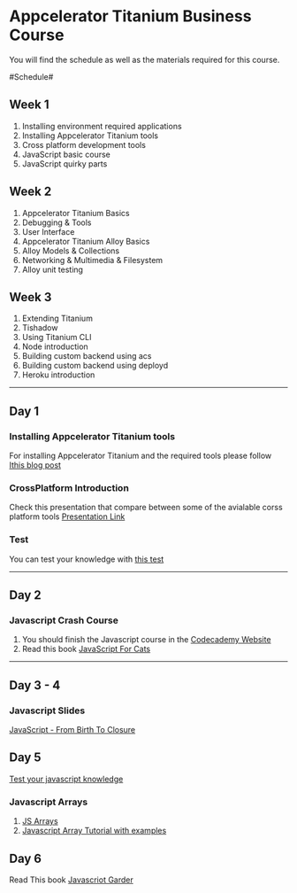 Appcelerator Titanium Business Course
=====================================

You will find the schedule as well as the materials required for this course.

#Schedule#

## Week 1 ##
1. Installing environment required applications
2. Installing Appcelerator Titanium tools
4. Cross platform development tools
5. JavaScript basic course
6. JavaScript quirky parts

## Week 2 ##
1. Appcelerator Titanium Basics
2. Debugging & Tools
3. User Interface
4. Appcelerator Titanium Alloy Basics
5. Alloy Models & Collections
6. Networking & Multimedia & Filesystem
7. Alloy unit testing

## Week 3 ##
1. Extending Titanium
2. Tishadow
3. Using Titanium CLI
4. Node introduction
5. Building custom backend using acs
6. Building custom backend using deployd
7. Heroku introduction

----

## Day 1 ##

### Installing Appcelerator Titanium tools ###
For installing Appcelerator Titanium and the required tools please follow [Ithis blog post](http://blog.hashapps.com/appcelerator-titanium-getting-started/)

### CrossPlatform Introduction
Check this presentation that compare between some of the avialable corss platform tools [Presentation Link](https://docs.google.com/presentation/d/1SIh1Bu5kqrNcmpc7vpFIBuWYE1Hq2JSsPy74AhYq8nI/edit?usp=sharing)

### Test ###
You can test your knowledge with [this test](https://docs.google.com/forms/d/14VyWSHieSXTVJ-ilcVwUhVXUwFtK9bQSA_bR-ySyh-w/viewform)

----

## Day 2 ##

### Javascript Crash Course ###
1. You should finish the Javascript course in the [Codecademy Website](http://www.codecademy.com/courses/getting-started-v2/0/1?curriculum_id=506324b3a7dffd00020bf661)
2. Read this book [JavaScript For Cats](http://jsforcats.com/)

---

## Day 3 - 4 ##

### Javascript Slides ###
[JavaScript - From Birth To Closure](http://www.slideshare.net/robnyman/javascript-from-birth-to-closure)

## Day 5 ##

[Test your javascript knowledge](https://github.com/HashAppsLabs/Appcelerator-Titanium-Business-Course/blob/master/Test1.md)
### Javascript Arrays ###
1. [JS Arrays](http://javascript.info/tutorial/array)
2. [Javascript Array Tutorial with examples](http://www.lleess.com/2013/07/javascript-array-tutorial-with-examples.html)


## Day 6 ##
Read This book [Javascriot Garder](http://bonsaiden.github.io/JavaScript-Garden/)
